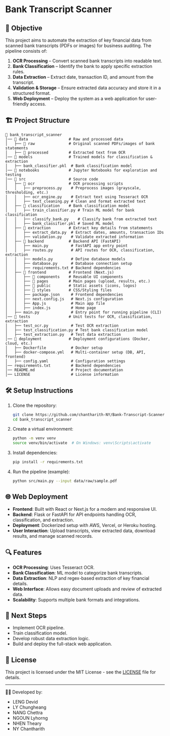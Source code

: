 # Bank Transcript Scanner

## 📌 Objective
This project aims to automate the extraction of key financial data from scanned bank transcripts (PDFs or images) for business auditing. The pipeline consists of:
1. **OCR Processing** – Convert scanned bank transcripts into readable text.
2. **Bank Classification** – Identify the bank to apply specific extraction rules.
3. **Data Extraction** – Extract date, transaction ID, and amount from the transcript.
4. **Validation & Storage** – Ensure extracted data accuracy and store it in a structured format.
5. **Web Deployment** – Deploy the system as a web application for user-friendly access.

## 🏗️ Project Structure
```
📂 bank_transcript_scanner
│── 📁 data                  # Raw and processed data
│   ├── 📂 raw               # Original scanned PDFs/images of bank statements
│   ├── 📂 processed         # Extracted text from OCR
│── 📁 models                # Trained models for classification & extraction
│   ├── bank_classifier.pkl  # Bank classification model
│── 📁 notebooks             # Jupyter Notebooks for exploration and testing
│── 📁 src                   # Source code
│   ├── 📂 ocr               # OCR processing scripts
│   │   ├── preprocess.py    # Preprocess images (grayscale, thresholding, etc.)
│   │   ├── ocr_engine.py    # Extract text using Tesseract OCR
│   │   ├── text_cleaning.py # Clean and format extracted text
│   ├── 📂 classification    # Bank classification model
│   │   ├── train_classifier.py # Train ML model for bank classification
│   │   ├── classify_bank.py    # Classify bank from extracted text
│   │   ├── bank_classifier.pkl # Saved ML model
│   ├── 📂 extraction        # Extract key details from statements
│   │   ├── extract_data.py  # Extract dates, amounts, transaction IDs
│   │   ├── validation.py    # Validate extracted information
│   ├── 📂 backend           # Backend API (FastAPI)
│   │   ├── main.py          # FastAPI app entry point
│   │   ├── routes.py        # API routes for OCR, classification, extraction
│   │   ├── models.py        # Define database models
│   │   ├── database.py      # Database connection setup
│   │   ├── requirements.txt # Backend dependencies
│   ├── 📂 frontend          # Frontend (Next.js)
│   │   ├── 📂 components    # Reusable UI components
│   │   ├── 📂 pages         # Main pages (upload, results, etc.)
│   │   ├── 📂 public        # Static assets (icons, logos)
│   │   ├── 📂 styles        # CSS/Styling files
│   │   ├── package.json     # Frontend dependencies
│   │   ├── next.config.js   # Next.js configuration
│   │   ├── App.js           # Main app file
│   │   ├── index.js         # Home page
│   ├── main.py              # Entry point for running pipeline (CLI)
│── 📁 tests                 # Unit tests for OCR, classification, extraction
│   ├── test_ocr.py          # Test OCR extraction
│   ├── test_classification.py # Test bank classification model
│   ├── test_extraction.py   # Test data extraction
│── 📁 deployment            # Deployment configurations (Docker, cloud, etc.)
│   ├── Dockerfile           # Docker setup
│   ├── docker-compose.yml   # Multi-container setup (DB, API, frontend)
│   ├── config.yaml          # Configuration settings
│── requirements.txt         # Backend dependencies
│── README.md                # Project documentation
│── LICENSE                  # License information

```

## 🛠️ Setup Instructions
1. Clone the repository:
   ```bash
   git clone https://github.com/chantharith-NY/Bank-Transcript-Scanner.git
   cd bank_transcript_scanner
   ```
2. Create a virtual environment:
   ```bash
   python -m venv venv
   source venv/bin/activate  # On Windows: venv\Scripts\activate
   ```
3. Install dependencies:
   ```bash
   pip install -r requirements.txt
   ```
4. Run the pipeline (example):
   ```bash
   python src/main.py --input data/raw/sample.pdf
   ```

## 🌐 Web Deployment
- **Frontend**: Built with React or Next.js for a modern and responsive UI.
- **Backend**: Flask or FastAPI for API endpoints handling OCR, classification, and extraction.
- **Deployment**: Dockerized setup with AWS, Vercel, or Heroku hosting.
- **User Interaction**: Upload transcripts, view extracted data, download results, and manage scanned records.

## 🔍 Features
- **OCR Processing**: Uses Tesseract OCR.
- **Bank Classification**: ML model to categorize bank transcripts.
- **Data Extraction**: NLP and regex-based extraction of key financial details.
- **Web Interface**: Allows easy document uploads and review of extracted data.
- **Scalability**: Supports multiple bank formats and integrations.

## 🚀 Next Steps
- Implement OCR pipeline.
- Train classification model.
- Develop robust data extraction logic.
- Build and deploy the full-stack web application.

## 📜 License
This project is licensed under the MIT License - see the [LICENSE](LICENSE) file for details.

---
👨‍💻 Developed by: 
- LENG Devid
- LY Chungheang
- NANG Chettra
- NGOUN Lyhorng
- NHEN Theary
- NY Chantharith